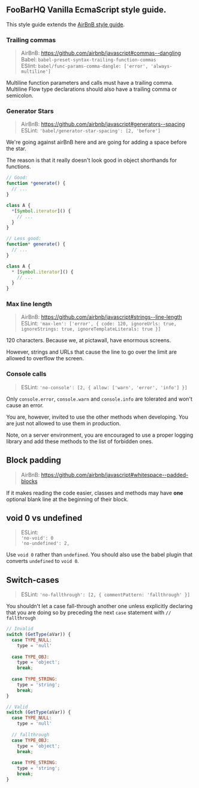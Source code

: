 ## FooBarHQ Vanilla EcmaScript style guide.

This style guide extends the [AirBnB style guide](https://github.com/airbnb/javascript).

### Trailing commas

> AirBnB: https://github.com/airbnb/javascript#commas--dangling  
> Babel: `babel-preset-syntax-trailing-function-commas`  
> ESlint: `babel/func-params-comma-dangle: ['error', 'always-multiline']`

Multiline function parameters and calls must have a trailing comma.  
Multiline Flow type declarations should also have a trailing comma or semicolon. 

### Generator Stars

> AirBnB: https://github.com/airbnb/javascript#generators--spacing  
> ESLint: `'babel/generator-star-spacing': [2, 'before']`

We're going against airBnB here and are going for adding a space before the star.

The reason is that it really doesn't look good in object shorthands for functions.

```javascript
// Good:
function *generate() {
  // ...
}

class A {
  *[Symbol.iterator]() {
    // ...
  }
}
```

```javascript
// Less good:
function* generate() {
  // ...
}

class A {
  * [Symbol.iterator]() {
    // ...
  }
}
```

### Max line length

> AirBnB: https://github.com/airbnb/javascript#strings--line-length  
> ESLint: `'max-len': ['error', {
    code: 120,
    ignoreUrls: true,
    ignoreStrings: true,
    ignoreTemplateLiterals: true
}]`

120 characters. Because we, at pictawall, have enormous screens.

However, strings and URLs that cause the line to go over the limit are allowed to overflow the screen.

### Console calls

> ESLint: `'no-console': [2, { allow: ['warn', 'error', 'info'] }]`

Only `console.error`, `console.warn` and `console.info` are tolerated and won't cause an error.

You are, however, invited to use the other methods when developing. You are just not allowed to use them in production.

Note, on a server environment, you are encouraged to use a proper logging library and add these methods to the list of forbidden ones.

## Block padding

> AirBnB: https://github.com/airbnb/javascript#whitespace--padded-blocks

If it makes reading the code easier, classes and methods may have **one** optional blank line at the beginning of their block.

## void 0 vs undefined

> ESLint:  
> `'no-void': 0`  
> `'no-undefined': 2,`

Use `void 0` rather than `undefined`. You should also use the babel plugin that converts `undefined` to `void 0`.

## Switch-cases

> ESLint: `'no-fallthrough': [2, { commentPattern: 'fallthrough' }]`

You shouldn't let a case fall-through another one unless explicitly declaring that you are doing so 
by preceding the next `case` statement with `// fallthrough` 

```javascript
// Invalid
switch (GetType(aVar)) {
  case TYPE_NULL:
    type = 'null'
    
  case TYPE_OBJ:
    type = 'object';
    break;
    
  case TYPE_STRING:
    type = 'string';
    break;
}
```

```javascript
// Valid
switch (GetType(aVar)) {
  case TYPE_NULL:
    type = 'null'
    
  // fallthrough
  case TYPE_OBJ:
    type = 'object';
    break;
    
  case TYPE_STRING:
    type = 'string';
    break;
}
```
